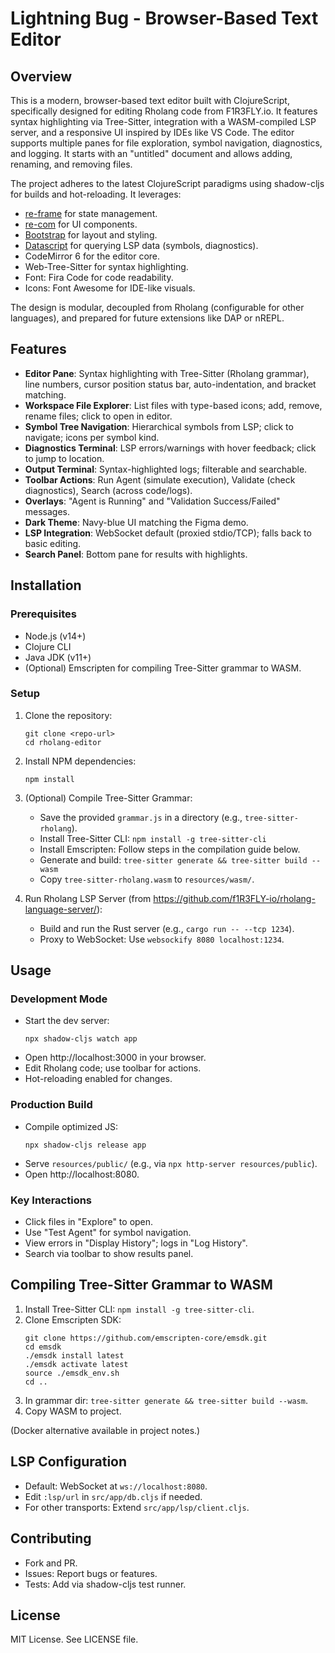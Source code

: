 # Lightning Bug - Browser-Based Text Editor

## Overview

This is a modern, browser-based text editor built with ClojureScript,
specifically designed for editing Rholang code from F1R3FLY.io. It features
syntax highlighting via Tree-Sitter, integration with a WASM-compiled LSP
server, and a responsive UI inspired by IDEs like VS Code. The editor supports
multiple panes for file exploration, symbol navigation, diagnostics, and
logging. It starts with an "untitled" document and allows adding, renaming, and
removing files.

The project adheres to the latest ClojureScript paradigms using shadow-cljs for
builds and hot-reloading. It leverages:
- [re-frame](https://github.com/day8/re-frame) for state management.
- [re-com](https://github.com/day8/re-com) for UI components.
- [Bootstrap](https://getbootstrap.com/) for layout and styling.
- [Datascript](https://github.com/tonsky/datascript) for querying LSP data
  (symbols, diagnostics).
- CodeMirror 6 for the editor core.
- Web-Tree-Sitter for syntax highlighting.
- Font: Fira Code for code readability.
- Icons: Font Awesome for IDE-like visuals.

The design is modular, decoupled from Rholang (configurable for other
languages), and prepared for future extensions like DAP or nREPL.

## Features

- **Editor Pane**: Syntax highlighting with Tree-Sitter (Rholang grammar), line
  numbers, cursor position status bar, auto-indentation, and bracket matching.
- **Workspace File Explorer**: List files with type-based icons; add, remove,
  rename files; click to open in editor.
- **Symbol Tree Navigation**: Hierarchical symbols from LSP; click to navigate;
  icons per symbol kind.
- **Diagnostics Terminal**: LSP errors/warnings with hover feedback; click to
  jump to location.
- **Output Terminal**: Syntax-highlighted logs; filterable and searchable.
- **Toolbar Actions**: Run Agent (simulate execution), Validate (check
  diagnostics), Search (across code/logs).
- **Overlays**: "Agent is Running" and "Validation Success/Failed" messages.
- **Dark Theme**: Navy-blue UI matching the Figma demo.
- **LSP Integration**: WebSocket default (proxied stdio/TCP); falls back to
  basic editing.
- **Search Panel**: Bottom pane for results with highlights.

## Installation

### Prerequisites
- Node.js (v14+)
- Clojure CLI
- Java JDK (v11+)
- (Optional) Emscripten for compiling Tree-Sitter grammar to WASM.

### Setup
1. Clone the repository:
   ```
   git clone <repo-url>
   cd rholang-editor
   ```

2. Install NPM dependencies:
   ```
   npm install
   ```

3. (Optional) Compile Tree-Sitter Grammar:
   - Save the provided `grammar.js` in a directory (e.g., `tree-sitter-rholang`).
   - Install Tree-Sitter CLI: `npm install -g tree-sitter-cli`
   - Install Emscripten: Follow steps in the compilation guide below.
   - Generate and build: `tree-sitter generate && tree-sitter build --wasm`
   - Copy `tree-sitter-rholang.wasm` to `resources/wasm/`.

4. Run Rholang LSP Server (from https://github.com/f1R3FLY-io/rholang-language-server/):
   - Build and run the Rust server (e.g., `cargo run -- --tcp 1234`).
   - Proxy to WebSocket: Use `websockify 8080 localhost:1234`.

## Usage

### Development Mode
- Start the dev server:
  ```
  npx shadow-cljs watch app
  ```
- Open http://localhost:3000 in your browser.
- Edit Rholang code; use toolbar for actions.
- Hot-reloading enabled for changes.

### Production Build
- Compile optimized JS:
  ```
  npx shadow-cljs release app
  ```
- Serve `resources/public/` (e.g., via `npx http-server resources/public`).
- Open http://localhost:8080.

### Key Interactions
- Click files in "Explore" to open.
- Use "Test Agent" for symbol navigation.
- View errors in "Display History"; logs in "Log History".
- Search via toolbar to show results panel.

## Compiling Tree-Sitter Grammar to WASM

1. Install Tree-Sitter CLI: `npm install -g tree-sitter-cli`.
2. Clone Emscripten SDK:
   ```
   git clone https://github.com/emscripten-core/emsdk.git
   cd emsdk
   ./emsdk install latest
   ./emsdk activate latest
   source ./emsdk_env.sh
   cd ..
   ```
3. In grammar dir: `tree-sitter generate && tree-sitter build --wasm`.
4. Copy WASM to project.

(Docker alternative available in project notes.)

## LSP Configuration
- Default: WebSocket at `ws://localhost:8080`.
- Edit `:lsp/url` in `src/app/db.cljs` if needed.
- For other transports: Extend `src/app/lsp/client.cljs`.

## Contributing
- Fork and PR.
- Issues: Report bugs or features.
- Tests: Add via shadow-cljs test runner.

## License
MIT License. See LICENSE file.

